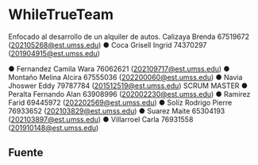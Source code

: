 # WhileTrueTeam
Enfocado al desarrollo de un alquiler de autos.
Calizaya Brenda 67519672 (202105268@est.umss.edu)
● Coca Grisell Ingrid 74370297 (201904915@est.umss.edu)

● Fernandez Camila Wara 76062621 (202109717@est.umss.edu)
● Montaño Melina Alcira 67555036 (202200060@est.umss.edu)
● Navia Jhoswer Eddy 79787784 (201512519@est.umss.edu) SCRUM MASTER
● Peralta Fernando Alan 63908996 (202002230@est.umss.edu)
● Ramirez Farid 69445972 (202202569@est.umss.edu)
● Solíz Rodrigo Pierre 76933652 (202103829@est.umss.edu)
● Suarez Maite 65304193 (202103897@est.umss.edu)
● Villarroel Carla 76931558 (201910148@est.umss.edu)
## Fuente
